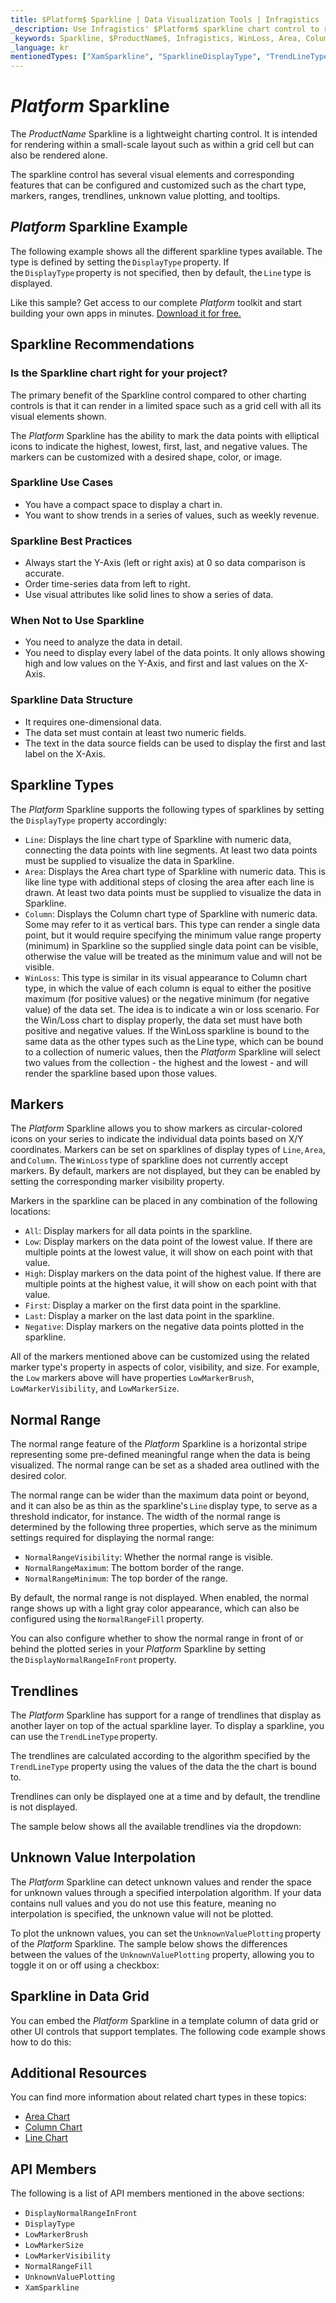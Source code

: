 ```yaml
---
title: $Platform$ Sparkline | Data Visualization Tools | Infragistics
_description: Use Infragistics' $Platform$ sparkline chart control to render in a small scale layout such as a grid cell or stand alone. Learn about the $ProductName$ sparkline chart configurable elements!
_keywords: Sparkline, $ProductName$, Infragistics, WinLoss, Area, Column
_language: kr
mentionedTypes: ["XamSparkline", "SparklineDisplayType", "TrendLineType"]
---
```


# $Platform$ Sparkline

The $ProductName$ Sparkline is a lightweight charting control. It is intended for rendering within a small-scale layout such as within a grid cell but can also be rendered alone.

The sparkline control has several visual elements and corresponding features that can be configured and customized such as the chart type, markers, ranges, trendlines, unknown value plotting, and tooltips.

## $Platform$ Sparkline Example

The following example shows all the different sparkline types available. The type is defined by setting the `DisplayType` property. If the `DisplayType` property is not specified, then by default, the `Line` type is displayed.

<code-view style="height: 450px"
           data-demos-base-url="{environment:dvDemosBaseUrl}"
           iframe-src="{environment:dvDemosBaseUrl}/charts/sparkline-display-types"
           github-src="charts/sparkline/display-types"
           alt="$Platform$ Sparkline Example" >
</code-view>

<div class="divider--half"></div>

Like this sample? Get access to our complete $Platform$ toolkit and start building your own apps in minutes. <a href="{environment:infragisticsBaseUrl}/products/$ProductSpinal$/download">Download it for free.</a>

## Sparkline Recommendations

### Is the Sparkline chart right for your project?

The primary benefit of the Sparkline control compared to other charting controls is that it can render in a limited space such as a grid cell with all its visual elements shown.

The $Platform$ Sparkline has the ability to mark the data points with elliptical icons to indicate the highest, lowest, first, last, and negative values. The markers can be customized with a desired shape, color, or image.

### Sparkline Use Cases

- You have a compact space to display a chart in.
- You want to show trends in a series of values, such as weekly revenue.

### Sparkline Best Practices

- Always start the Y-Axis (left or right axis) at 0 so data comparison is accurate.
- Order time-series data from left to right.
- Use visual attributes like solid lines to show a series of data.

### When Not to Use Sparkline

- You need to analyze the data in detail.
- You need to display every label of the data points. It only allows showing high and low values on the Y-Axis, and first and last values on the X-Axis.

### Sparkline Data Structure

- It requires one-dimensional data.
- The data set must contain at least two numeric fields.
- The text in the data source fields can be used to display the first and last label on the X-Axis.

## Sparkline Types

The $Platform$ Sparkline supports the following types of sparklines by setting the `DisplayType` property accordingly:

- `Line`:  Displays the line chart type of Sparkline with numeric data, connecting the data points with line segments. At least two data points must be supplied to visualize the data in Sparkline.
- `Area`: Displays the Area chart type of Sparkline with numeric data. This is like line type with additional steps of closing the area after each line is drawn. At least two data points must be supplied to visualize the data in Sparkline.
- `Column`: Displays the Column chart type of Sparkline with numeric data. Some may refer to it as vertical bars. This type can render a single data point, but it would require specifying the minimum value range property (minimum) in Sparkline so the supplied single data point can be visible, otherwise the value will be treated as the minimum value and will not be visible.
- `WinLoss`: This type is similar in its visual appearance to Column chart type, in which the value of each column is equal to either the positive maximum (for positive values) or the negative minimum (for negative value) of the data set. The idea is to indicate a win or loss scenario. For the Win/Loss chart to display properly, the data set must have both positive and negative values. If the WinLoss sparkline is bound to the same data as the other types such as the Line type, which can be bound to a collection of numeric values, then the $Platform$ Sparkline will select two values from the collection - the highest and the lowest - and will render the sparkline based upon those values.

<code-view style="height: 450px"
           data-demos-base-url="{environment:dvDemosBaseUrl}"
           iframe-src="{environment:dvDemosBaseUrl}/charts/sparkline-display-types"
           github-src="charts/sparkline/display-types"
           alt="$Platform$ Sparkline Example" >
</code-view>

<div class="divider--half"></div>

## Markers

The $Platform$ Sparkline allows you to show markers as circular-colored icons on your series to indicate the individual data points based on X/Y coordinates. Markers can be set on sparklines of display types of `Line`, `Area`, and `Column`. The `WinLoss` type of sparkline does not currently accept markers. By default, markers are not displayed, but they can be enabled by setting the corresponding marker visibility property.

Markers in the sparkline can be placed in any combination of the following locations:

- `All`: Display markers for all data points in the sparkline.
- `Low`: Display markers on the data point of the lowest value. If there are multiple points at the lowest value, it will show on each point with that value.
- `High`: Display markers on the data point of the highest value. If there are multiple points at the highest value, it will show on each point with that value.
- `First`: Display a marker on the first data point in the sparkline.
- `Last`: Display a marker on the last data point in the sparkline.
- `Negative`: Display markers on the negative data points plotted in the sparkline.

All of the markers mentioned above can be customized using the related marker type's property in aspects of color, visibility, and size. For example, the `Low` markers above will have properties `LowMarkerBrush`, `LowMarkerVisibility`, and `LowMarkerSize`.

<code-view style="height: 300px"
           data-demos-base-url="{environment:dvDemosBaseUrl}"
           iframe-src="{environment:dvDemosBaseUrl}/charts/sparkline-markers"
           github-src="charts/sparkline/markers" >
</code-view>

<div class="divider--half"></div>

## Normal Range

The normal range feature of the $Platform$ Sparkline is a horizontal stripe representing some pre-defined meaningful range when the data is being visualized. The normal range can be set as a shaded area outlined with the desired color.

The normal range can be wider than the maximum data point or beyond, and it can also be as thin as the sparkline's `Line` display type, to serve as a threshold indicator, for instance. The width of the normal range is determined by the following three properties, which serve as the minimum settings required for displaying the normal range:

- `NormalRangeVisibility`: Whether the normal range is visible.
- `NormalRangeMaximum`: The bottom border of the range.
- `NormalRangeMinimum`: The top border of the range.

By default, the normal range is not displayed. When enabled, the normal range shows up with a light gray color appearance, which can also be configured using the `NormalRangeFill` property.

You can also configure whether to show the normal range in front of or behind the plotted series in your $Platform$ Sparkline by setting the `DisplayNormalRangeInFront` property.

<code-view style="height: 300px"
           data-demos-base-url="{environment:dvDemosBaseUrl}"
           iframe-src="{environment:dvDemosBaseUrl}/charts/sparkline-normal-range"
           github-src="charts/sparkline/normal-range" >
</code-view>

<div class="divider--half"></div>

## Trendlines

The $Platform$ Sparkline has support for a range of trendlines that display as another layer on top of the actual sparkline layer. To display a sparkline, you can use the `TrendLineType` property.

The trendlines are calculated according to the algorithm specified by the `TrendLineType` property using the values of the data the the chart is bound to.

Trendlines can only be displayed one at a time and by default, the trendline is not displayed.

The sample below shows all the available trendlines via the dropdown:

<code-view style="height: 300px"
           data-demos-base-url="{environment:dvDemosBaseUrl}"
           iframe-src="{environment:dvDemosBaseUrl}/charts/sparkline-trendlines"
           github-src="charts/sparkline/trendlines" >
</code-view>

<div class="divider--half"></div>

## Unknown Value Interpolation

The $Platform$ Sparkline can detect unknown values and render the space for unknown values through a specified interpolation algorithm. If your data contains null values and you do not use this feature, meaning no interpolation is specified, the unknown value will not be plotted.

To plot the unknown values, you can set the `UnknownValuePlotting` property of the $Platform$ Sparkline. The sample below shows the differences between the values of the `UnknownValuePlotting` property, allowing you to toggle it on or off using a checkbox:

<code-view style="height: 300px"
           data-demos-base-url="{environment:dvDemosBaseUrl}"
           iframe-src="{environment:dvDemosBaseUrl}/charts/sparkline-unknown-values"
           github-src="charts/sparkline/unknown-values"  >
</code-view>

<div class="divider--half"></div>


## Sparkline in Data Grid

You can embed the $Platform$ Sparkline in a template column of data grid or other UI controls that support templates. The following code example shows how to do this:

<code-view style="height: 600px"
           data-demos-base-url="{environment:dvDemosBaseUrl}"
           iframe-src="{environment:dvDemosBaseUrl}/charts/sparkline-grid"
           github-src="charts/sparkline/grid" >
</code-view>

## Additional Resources

You can find more information about related chart types in these topics:

- [Area Chart](area-chart.md)
- [Column Chart](column-chart.md)
- [Line Chart](line-chart.md)

## API Members

The following is a list of API members mentioned in the above sections:

- `DisplayNormalRangeInFront`
- `DisplayType`
- `LowMarkerBrush`
- `LowMarkerSize`
- `LowMarkerVisibility`
- `NormalRangeFill`
- `UnknownValuePlotting`
- `XamSparkline`
